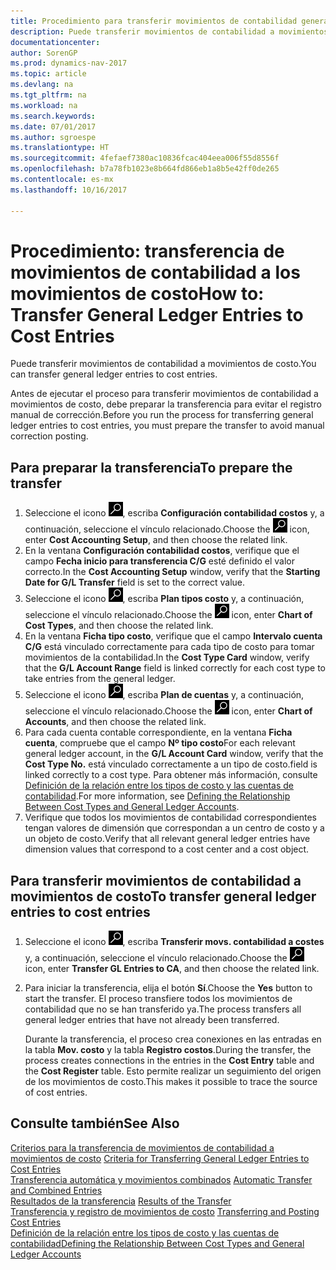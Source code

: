 ```yaml
---
title: Procedimiento para transferir movimientos de contabilidad general a movimientos de costo
description: Puede transferir movimientos de contabilidad a movimientos de costo.
documentationcenter: 
author: SorenGP
ms.prod: dynamics-nav-2017
ms.topic: article
ms.devlang: na
ms.tgt_pltfrm: na
ms.workload: na
ms.search.keywords: 
ms.date: 07/01/2017
ms.author: sgroespe
ms.translationtype: HT
ms.sourcegitcommit: 4fefaef7380ac10836fcac404eea006f55d8556f
ms.openlocfilehash: b7a78fb1023e8b664fd866eb1a8b5e42ff0de265
ms.contentlocale: es-mx
ms.lasthandoff: 10/16/2017

---
```

# <a name="how-to-transfer-general-ledger-entries-to-cost-entries"></a><span data-ttu-id="c8daa-103">Procedimiento: transferencia de movimientos de contabilidad a los movimientos de costo</span><span class="sxs-lookup"><span data-stu-id="c8daa-103">How to: Transfer General Ledger Entries to Cost Entries</span></span>
<span data-ttu-id="c8daa-104">Puede transferir movimientos de contabilidad a movimientos de costo.</span><span class="sxs-lookup"><span data-stu-id="c8daa-104">You can transfer general ledger entries to cost entries.</span></span>  

<span data-ttu-id="c8daa-105">Antes de ejecutar el proceso para transferir movimientos de contabilidad a movimientos de costo, debe preparar la transferencia para evitar el registro manual de corrección.</span><span class="sxs-lookup"><span data-stu-id="c8daa-105">Before you run the process for transferring general ledger entries to cost entries, you must prepare the transfer to avoid manual correction posting.</span></span>  

## <a name="to-prepare-the-transfer"></a><span data-ttu-id="c8daa-106">Para preparar la transferencia</span><span class="sxs-lookup"><span data-stu-id="c8daa-106">To prepare the transfer</span></span>  

1.  <span data-ttu-id="c8daa-107">Seleccione el icono ![Buscar página o informe](media/ui-search/search_small.png "icono Buscar página o informe"), escriba **Configuración contabilidad costos** y, a continuación, seleccione el vínculo relacionado.</span><span class="sxs-lookup"><span data-stu-id="c8daa-107">Choose the ![Search for Page or Report](media/ui-search/search_small.png "Search for Page or Report icon") icon, enter **Cost Accounting Setup**, and then choose the related link.</span></span>  
2.  <span data-ttu-id="c8daa-108">En la ventana **Configuración contabilidad costos**, verifique que el campo **Fecha inicio para transferencia C/G** esté definido el valor correcto.</span><span class="sxs-lookup"><span data-stu-id="c8daa-108">In the **Cost Accounting Setup** window, verify that the **Starting Date for G/L Transfer** field is set to the correct value.</span></span>  
3.  <span data-ttu-id="c8daa-109">Seleccione el icono ![Buscar página o informe](media/ui-search/search_small.png "icono Buscar página o informe"), escriba **Plan tipos costo** y, a continuación, seleccione el vínculo relacionado.</span><span class="sxs-lookup"><span data-stu-id="c8daa-109">Choose the ![Search for Page or Report](media/ui-search/search_small.png "Search for Page or Report icon") icon, enter **Chart of Cost Types**, and then choose the related link.</span></span>  
4.  <span data-ttu-id="c8daa-110">En la ventana **Ficha tipo costo**, verifique que el campo **Intervalo cuenta C/G** está vinculado correctamente para cada tipo de costo para tomar movimientos de la contabilidad.</span><span class="sxs-lookup"><span data-stu-id="c8daa-110">In the **Cost Type Card** window, verify that the **G/L Account Range** field is linked correctly for each cost type to take entries from the general ledger.</span></span>  
5.  <span data-ttu-id="c8daa-111">Seleccione el icono ![Buscar página o informe](media/ui-search/search_small.png "icono Buscar página o informe"), escriba **Plan de cuentas** y, a continuación, seleccione el vínculo relacionado.</span><span class="sxs-lookup"><span data-stu-id="c8daa-111">Choose the ![Search for Page or Report](media/ui-search/search_small.png "Search for Page or Report icon") icon, enter **Chart of Accounts**, and then choose the related link.</span></span>  
6.  <span data-ttu-id="c8daa-112">Para cada cuenta contable correspondiente, en la ventana **Ficha cuenta**, compruebe que el campo **Nº tipo costo**</span><span class="sxs-lookup"><span data-stu-id="c8daa-112">For each relevant general ledger account, in the **G/L Account Card** window, verify that the **Cost Type No.**</span></span> <span data-ttu-id="c8daa-113">está vinculado correctamente a un tipo de costo.</span><span class="sxs-lookup"><span data-stu-id="c8daa-113">field is linked correctly to a cost type.</span></span> <span data-ttu-id="c8daa-114">Para obtener más información, consulte [Definición de la relación entre los tipos de costo y las cuentas de contabilidad](finance-defining-the-relationship-between-cost-types-and-general-ledger-accounts.md).</span><span class="sxs-lookup"><span data-stu-id="c8daa-114">For more information, see [Defining the Relationship Between Cost Types and General Ledger Accounts](finance-defining-the-relationship-between-cost-types-and-general-ledger-accounts.md).</span></span>  
7.  <span data-ttu-id="c8daa-115">Verifique que todos los movimientos de contabilidad correspondientes tengan valores de dimensión que correspondan a un centro de costo y a un objeto de costo.</span><span class="sxs-lookup"><span data-stu-id="c8daa-115">Verify that all relevant general ledger entries have dimension values that correspond to a cost center and a cost object.</span></span>  

## <a name="to-transfer-general-ledger-entries-to-cost-entries"></a><span data-ttu-id="c8daa-116">Para transferir movimientos de contabilidad a movimientos de costo</span><span class="sxs-lookup"><span data-stu-id="c8daa-116">To transfer general ledger entries to cost entries</span></span>  
1.  <span data-ttu-id="c8daa-117">Seleccione el icono ![Buscar página o informe](media/ui-search/search_small.png "icono Buscar página o informe"), escriba **Transferir movs. contabilidad a costes** y, a continuación, seleccione el vínculo relacionado.</span><span class="sxs-lookup"><span data-stu-id="c8daa-117">Choose the ![Search for Page or Report](media/ui-search/search_small.png "Search for Page or Report icon") icon, enter **Transfer GL Entries to CA**, and then choose the related link.</span></span>  
2.  <span data-ttu-id="c8daa-118">Para iniciar la transferencia, elija el botón **Sí**.</span><span class="sxs-lookup"><span data-stu-id="c8daa-118">Choose the **Yes** button to start the transfer.</span></span> <span data-ttu-id="c8daa-119">El proceso transfiere todos los movimientos de contabilidad que no se han transferido ya.</span><span class="sxs-lookup"><span data-stu-id="c8daa-119">The process transfers all general ledger entries that have not already been transferred.</span></span>  

    <span data-ttu-id="c8daa-120">Durante la transferencia, el proceso crea conexiones en las entradas en la tabla **Mov. costo** y la tabla **Registro costos**.</span><span class="sxs-lookup"><span data-stu-id="c8daa-120">During the transfer, the process creates connections in the entries in the **Cost Entry** table and the **Cost Register** table.</span></span> <span data-ttu-id="c8daa-121">Esto permite realizar un seguimiento del origen de los movimientos de costo.</span><span class="sxs-lookup"><span data-stu-id="c8daa-121">This makes it possible to trace the source of cost entries.</span></span>  

## <a name="see-also"></a><span data-ttu-id="c8daa-122">Consulte también</span><span class="sxs-lookup"><span data-stu-id="c8daa-122">See Also</span></span>  
 <span data-ttu-id="c8daa-123">[Criterios para la transferencia de movimientos de contabilidad a movimientos de costo](finance-criteria-for-transferring-general-ledger-entries-to-cost-entries.md) </span><span class="sxs-lookup"><span data-stu-id="c8daa-123">[Criteria for Transferring General Ledger Entries to Cost Entries](finance-criteria-for-transferring-general-ledger-entries-to-cost-entries.md) </span></span>  
 <span data-ttu-id="c8daa-124">[Transferencia automática y movimientos combinados](finance-automatic-transfer-combined-entries.md) </span><span class="sxs-lookup"><span data-stu-id="c8daa-124">[Automatic Transfer and Combined Entries](finance-automatic-transfer-combined-entries.md) </span></span>  
 <span data-ttu-id="c8daa-125">[Resultados de la transferencia](finance-results-of-the-transfer.md) </span><span class="sxs-lookup"><span data-stu-id="c8daa-125">[Results of the Transfer](finance-results-of-the-transfer.md) </span></span>  
 <span data-ttu-id="c8daa-126">[Transferencia y registro de movimientos de costo](finance-transfer-and-post-cost-entries.md) </span><span class="sxs-lookup"><span data-stu-id="c8daa-126">[Transferring and Posting Cost Entries](finance-transfer-and-post-cost-entries.md) </span></span>  
 [<span data-ttu-id="c8daa-127">Definición de la relación entre los tipos de costo y las cuentas de contabilidad</span><span class="sxs-lookup"><span data-stu-id="c8daa-127">Defining the Relationship Between Cost Types and General Ledger Accounts</span></span>](finance-defining-the-relationship-between-cost-types-and-general-ledger-accounts.md)   

